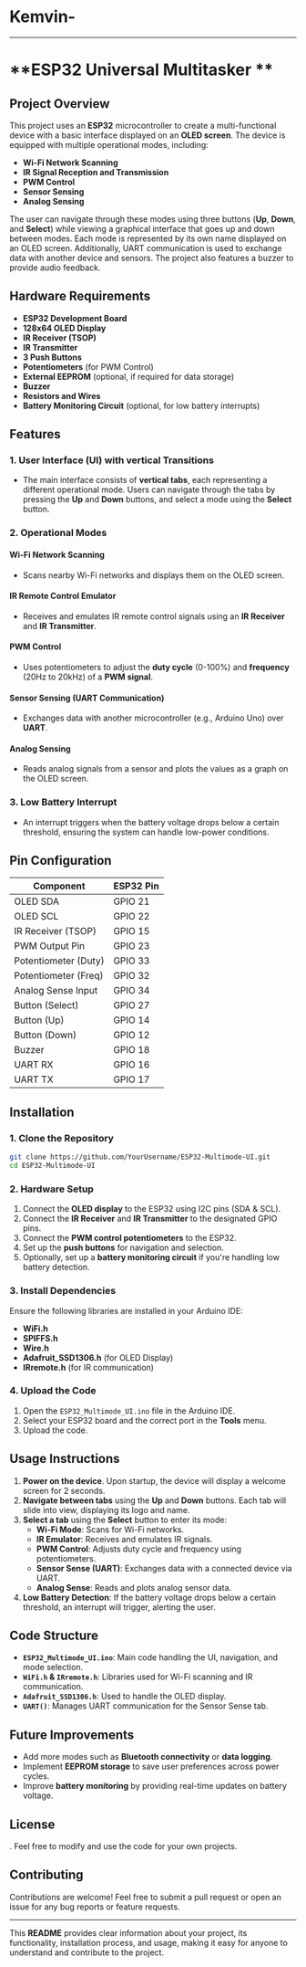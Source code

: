 # Kemvin-


---

# **ESP32 Universal Multitasker **

## **Project Overview**
This project uses an **ESP32** microcontroller to create a multi-functional device with a basic interface displayed on an **OLED screen**. The device is equipped with multiple operational modes, including:
- **Wi-Fi Network Scanning**
- **IR Signal Reception and Transmission**
- **PWM Control**
- **Sensor Sensing**
- **Analog Sensing**

The user can navigate through these modes using three buttons (**Up**, **Down**, and **Select**) while viewing a graphical interface that goes up and down between modes. Each mode is represented by its own name displayed on an OLED screen. Additionally, UART communication is used to exchange data with another device and sensors. The project also features a buzzer to provide audio feedback.

## **Hardware Requirements**
- **ESP32 Development Board**
- **128x64 OLED Display**
- **IR Receiver (TSOP)**
- **IR Transmitter**
- **3 Push Buttons**
- **Potentiometers** (for PWM Control)
- **External EEPROM** (optional, if required for data storage)
- **Buzzer**
- **Resistors and Wires**
- **Battery Monitoring Circuit** (optional, for low battery interrupts)

## **Features**
### **1. User Interface (UI) with vertical Transitions**
- The main interface consists of **vertical tabs**, each representing a different operational mode. Users can navigate through the tabs by pressing the **Up** and **Down** buttons, and select a mode using the **Select** button.


### **2. Operational Modes**
#### **Wi-Fi Network Scanning**
- Scans nearby Wi-Fi networks and displays them on the OLED screen.
  
#### **IR Remote Control Emulator**
- Receives and emulates IR remote control signals using an **IR Receiver** and **IR Transmitter**.

#### **PWM Control**
- Uses potentiometers to adjust the **duty cycle** (0-100%) and **frequency** (20Hz to 20kHz) of a **PWM signal**.

#### **Sensor Sensing (UART Communication)**
- Exchanges data with another microcontroller (e.g., Arduino Uno) over **UART**.
  
#### **Analog Sensing**
- Reads analog signals from a sensor and plots the values as a graph on the OLED screen.

### **3. Low Battery Interrupt**
- An interrupt triggers when the battery voltage drops below a certain threshold, ensuring the system can handle low-power conditions.

## **Pin Configuration**
| **Component**          | **ESP32 Pin**    |
|------------------------|------------------|
| OLED SDA               | GPIO 21          |
| OLED SCL               | GPIO 22          |
| IR Receiver (TSOP)     | GPIO 15          |
| PWM Output Pin         | GPIO 23          |
| Potentiometer (Duty)   | GPIO 33          |
| Potentiometer (Freq)   | GPIO 32          |
| Analog Sense Input     | GPIO 34          |
| Button (Select)        | GPIO 27          |
| Button (Up)            | GPIO 14          |
| Button (Down)          | GPIO 12          |
| Buzzer                 | GPIO 18          |
| UART RX                | GPIO 16          |
| UART TX                | GPIO 17          |

## **Installation**
### **1. Clone the Repository**
```bash
git clone https://github.com/YourUsername/ESP32-Multimode-UI.git
cd ESP32-Multimode-UI
```

### **2. Hardware Setup**
1. Connect the **OLED display** to the ESP32 using I2C pins (SDA & SCL).
2. Connect the **IR Receiver** and **IR Transmitter** to the designated GPIO pins.
3. Connect the **PWM control potentiometers** to the ESP32.
4. Set up the **push buttons** for navigation and selection.
5. Optionally, set up a **battery monitoring circuit** if you're handling low battery detection.

### **3. Install Dependencies**
Ensure the following libraries are installed in your Arduino IDE:
- **WiFi.h**
- **SPIFFS.h**
- **Wire.h**
- **Adafruit_SSD1306.h** (for OLED Display)
- **IRremote.h** (for IR communication)

### **4. Upload the Code**
1. Open the `ESP32_Multimode_UI.ino` file in the Arduino IDE.
2. Select your ESP32 board and the correct port in the **Tools** menu.
3. Upload the code.

## **Usage Instructions**
1. **Power on the device**. Upon startup, the device will display a welcome screen for 2 seconds.
2. **Navigate between tabs** using the **Up** and **Down** buttons. Each tab will slide into view, displaying its logo and name.
3. **Select a tab** using the **Select** button to enter its mode:
   - **Wi-Fi Mode**: Scans for Wi-Fi networks.
   - **IR Emulator**: Receives and emulates IR signals.
   - **PWM Control**: Adjusts duty cycle and frequency using potentiometers.
   - **Sensor Sense (UART)**: Exchanges data with a connected device via UART.
   - **Analog Sense**: Reads and plots analog sensor data.
4. **Low Battery Detection**: If the battery voltage drops below a certain threshold, an interrupt will trigger, alerting the user.

## **Code Structure**
- **`ESP32_Multimode_UI.ino`**: Main code handling the UI, navigation, and mode selection.
- **`WiFi.h` & `IRremote.h`**: Libraries used for Wi-Fi scanning and IR communication.
- **`Adafruit_SSD1306.h`**: Used to handle the OLED display.
- **`UART()`**: Manages UART communication for the Sensor Sense tab.

## **Future Improvements**
- Add more modes such as **Bluetooth connectivity** or **data logging**.
- Implement **EEPROM storage** to save user preferences across power cycles.
- Improve **battery monitoring** by providing real-time updates on battery voltage.

## **License**
. Feel free to modify and use the code for your own projects.
## **Contributing**
Contributions are welcome! Feel free to submit a pull request or open an issue for any bug reports or feature requests.

---

This **README** provides clear information about your project, its functionality, installation process, and usage, making it easy for anyone to understand and contribute to the project.
